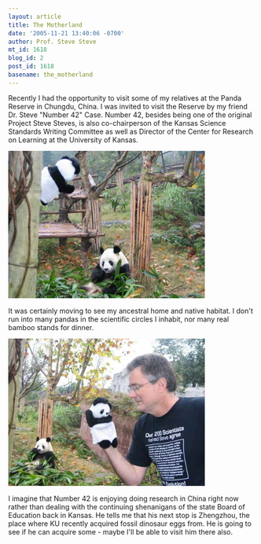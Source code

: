 ```yaml
---
layout: article
title: The Motherland
date: '2005-11-21 13:40:06 -0700'
author: Prof. Steve Steve
mt_id: 1618
blog_id: 2
post_id: 1618
basename: the_motherland
---
```

Recently I had the opportunity to visit some of my relatives at the Panda Reserve in Chungdu, China.  I was invited to visit the Reserve by my friend Dr. Steve "Number 42" Case.  Number 42, besides being one of the original Project Steve Steves, is also co-chairperson of the Kansas Science Standards Writing Committee as well as Director of the Center for Research on Learning at the University of Kansas.

<img src="/uploads/2005/china2.jpg" alt="" width="400" height="300" />

It was certainly moving to see my ancestral home and native habitat.  I don't run into many pandas in the scientific circles I inhabit, nor many real bamboo stands for dinner.

<img src="/uploads/2005/china1.jpg" alt="" width="400" height="300" />

I imagine that Number 42 is enjoying doing research in China right now rather than dealing with the continuing shenanigans of the state  Board of Education back in Kansas.  He tells me that his next  stop  is Zhengzhou, the place where KU recently acquired fossil dinosaur  eggs from.  He is going to see if he can acquire some - maybe I'll be  able to visit him there also.

